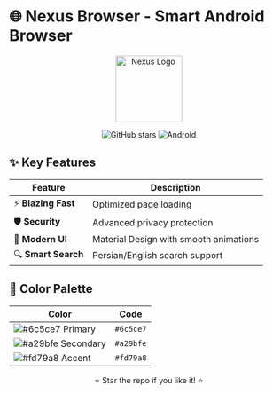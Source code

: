 # 🌐 Nexus Browser - Smart Android Browser

<div align="center">
  <img src="https://via.placeholder.com/150x150/6c5ce7/ffffff?text=NX" alt="Nexus Logo" width="120">
  
  ![GitHub stars](https://img.shields.io/github/stars/amirezaakbari/nexus-browser?style=social)
  ![Android](https://img.shields.io/badge/Android-3DDC84?logo=android&logoColor=white)
</div>

## ✨ Key Features
| Feature | Description |
|--------|----------|
| ⚡ **Blazing Fast** | Optimized page loading |
| 🛡️ **Security** | Advanced privacy protection |
| 🎨 **Modern UI** | Material Design with smooth animations |
| 🔍 **Smart Search** | Persian/English search support |

## 🎨 Color Palette
| Color | Code |
|------|------|
| ![#6c5ce7](https://via.placeholder.com/15/6c5ce7/000000?text=+) Primary | `#6c5ce7` |
| ![#a29bfe](https://via.placeholder.com/15/a29bfe/000000?text=+) Secondary | `#a29bfe` |
| ![#fd79a8](https://via.placeholder.com/15/fd79a8/000000?text=+) Accent | `#fd79a8` |

<div align="center">
  ⭐️ Star the repo if you like it! ⭐️
</div>
